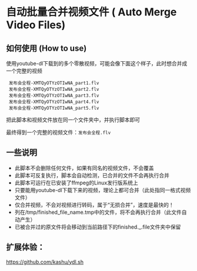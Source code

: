 # 自动批量合并视频文件 ( Auto Merge Video Files)

## 如何使用 (How to use)
使用youtube-dl下载到的多个零散视频，可能会像下面这个样子，此时想合并成一个完整的视频
```
 发布会全程-XMTQyOTYzOTIwNA_part1.flv
 发布会全程-XMTQyOTYzOTIwNA_part2.flv
 发布会全程-XMTQyOTYzOTIwNA_part3.flv
 发布会全程-XMTQyOTYzOTIwNA_part4.flv
 发布会全程-XMTQyOTYzOTIwNA_part5.flv
```
把此脚本和视频文件放在同一个文件夹中，并执行脚本即可

最终得到一个完整的视频文件：`发布会全程.flv`

## 一些说明
* 此脚本不会删除任何文件，如果有同名的视频文件，不会覆盖
* 此脚本可反复执行，脚本会自动检测，已合并的文件不会再执行合并
* 此脚本可运行在已安装了ffmpeg的Linux发行版系统上
* 只要能用youtube-dl下载下来的视频，理论上都可合并（此处指同一格式视频文件）
* 仅合并视频，不会对视频进行转码，属于“无损合并”，速度是最快的！
* 列在/tmp/finished_file_name.tmp中的文件，将不会再执行合并（此文件自动产生）
* 已被合并过的原文件将会移动到当前路径下的finished._.file文件夹中保留

## 扩展体验：
https://github.com/kashu/ydl.sh
